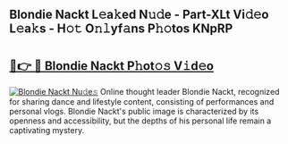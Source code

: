 ## Blondie Nackt L𝚎a𝚔ed N𝚞𝚍e - Part-XLt Vi𝚍𝚎o L𝚎a𝚔s - H𝚘𝚝 O𝚗𝚕yf𝚊ns P𝚑𝚘tos KNpRP

# <h2><a href="http://kff6elg.oniu.top/?m=Blondie+Nackt">🔗👉 🔴 Blondie Nackt P𝚑ot𝚘𝚜 V𝚒d𝚎o</a></h2>

[![Blondie Nackt Nu𝚍e𝚜](https://i.imgur.com/0qMVB7G.gif)](http://kff6elg.oniu.top/?m=Blondie+Nackt)
Online thought leader Blondie Nackt, recognized for sharing dance and lifestyle content, consisting of performances and personal vlogs. Blondie Nackt's public image is characterized by its openness and accessibility, but the depths of his personal life remain a captivating mystery.  
